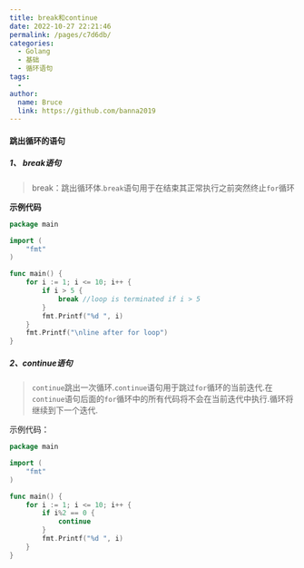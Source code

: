 ```yaml
---
title: break和continue
date: 2022-10-27 22:21:46
permalink: /pages/c7d6db/
categories:
  - Golang
  - 基础
  - 循环语句
tags:
  - 
author: 
  name: Bruce
  link: https://github.com/banna2019
---
```

#### 跳出循环的语句

##### 1、 break语句

> break：跳出循环体.`break`语句用于在结束其正常执行之前突然终止`for`循环

**示例代码**

```go
package main

import (  
    "fmt"
)

func main() {  
    for i := 1; i <= 10; i++ {
        if i > 5 {
            break //loop is terminated if i > 5
        }
        fmt.Printf("%d ", i)
    }
    fmt.Printf("\nline after for loop")
}
```



#####  2、continue语句

> `continue`跳出一次循环.`continue`语句用于跳过`for`循环的当前迭代.在`continue`语句后面的`for`循环中的所有代码将不会在当前迭代中执行.循环将继续到下一个迭代.

示例代码：

```go
package main

import (  
    "fmt"
)

func main() {  
    for i := 1; i <= 10; i++ {
        if i%2 == 0 {
            continue
        }
        fmt.Printf("%d ", i)
    }
}
```
